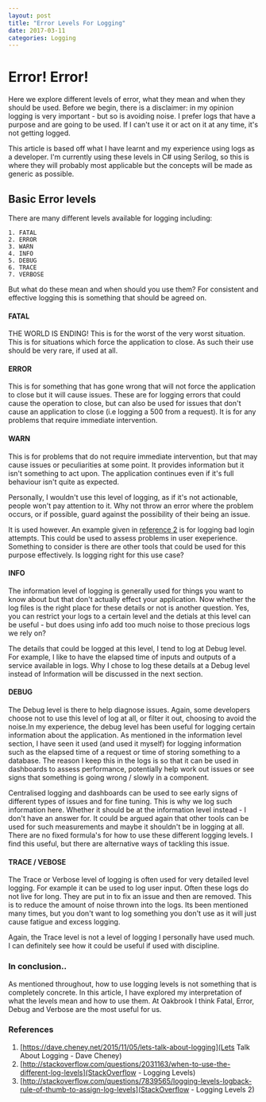 ```yaml
---
layout: post
title: "Error Levels For Logging"
date: 2017-03-11
categories: Logging
---
```


# Error! Error!

Here we explore different levels of error, what they mean and when they should be used. Before we begin, there is a disclaimer: in my 
opinion logging is very important - but so is avoiding noise. I prefer logs that have a purpose and are going to be used. If I can't use it or
act on it at any time, it's not getting logged. 

This article is based off what I have learnt and my experience using logs as a developer. I'm currently using these levels in C# using Serilog, so this is where they will probably most applicable but the concepts will be made as generic as possible.

## Basic Error levels

There are many different levels available for logging including:

```
1. FATAL
2. ERROR
3. WARN
4. INFO
5. DEBUG
6. TRACE 
7. VERBOSE
```

But what do these mean and when should you use them? For consistent and effective logging this is something that should be agreed on.

#### FATAL

THE WORLD IS ENDING! This is for the worst of the very worst situation. This is for situations which force the application to close. As such their use should be very rare, if used at all. 

#### ERROR

This is for something that has gone wrong that will not force the application to close but it will cause issues. These are for logging errors that could cause the operation to close, but can also be used for issues that don't cause an application to close (i.e logging a 500 from a request). It is for any problems that require immediate intervention. 

#### WARN

This is for problems that do not require immediate intervention, but that may cause issues or peculiarities at some point. It provides information but it isn't something to act upon. The application continues even if it's full behaviour isn't quite as expected.

Personally, I wouldn't use this level of logging, as if it's not actionable, people won't pay attention to it. Why not throw an error where the problem occurs, or if possible, guard against the possibility of their being an issue. 

It is used however. An example given in [reference 2](http://stackoverflow.com/questions/2031163/when-to-use-the-different-log-levels) is for logging bad login attempts. This could be used to assess problems in user exeperience. Something to consider is there are other tools that could be used for this purpose effectively. Is logging right for this use case?

#### INFO

The information level of logging is generally used for things you want to know about but that don't actually effect your application. Now whether the log files is the right place for these details or not is another question. Yes, you can restrict your logs to a certain level and the detials at this level can be useful - but does using info add too much noise to those precious logs we rely on?

The details that could be logged at this level, I tend to log at Debug level. For example, I like to have the elapsed time of inputs and outputs of a service available in logs. Why I chose to log these details at a Debug level instead of Information will be discussed in the next section. 

#### DEBUG

The Debug level is there to help diagnose issues. Again, some developers choose not to use this level of log at all, or filter it out, choosing to avoid the noise.In my experience, the debug level has been useful for logging certain information about the application. As mentioned in the information level section, I have seen it used (and used it myself) for logging information such as the elapsed time of a request or time of storing something to a database. The reason I keep this in the logs is so that it can be used in dashboards to assess performance, potentially help work out issues or see signs that something is going wrong / slowly in a component. 

Centralised logging and dashboards can be used to see early signs of different types of issues and for fine tuning. This is why we log such information here. Whether it should be at the information level instead - I don't have an answer for. It could be argued again that other tools can be used for such measurements and maybe it shouldn't be in logging at all. There are no fixed formula's for how to use these different logging levels. I find this useful, but there are alternative ways of tackling this issue.

#### TRACE / VEBOSE

The Trace or Verbose level of logging is often used for very detailed level logging. For example it can be used to log user input. Often these logs do not live for long. They are put in to fix an issue and then are removed. This is to reduce the amount of noise thrown into the logs. Its been mentioned many times, but you don't want to log something you don't use as it will just cause fatigue and excess logging.

Again, the Trace level is not a level of logging I personally have used much. I can definitely see how it could be useful if used with discipline.

### In conclusion..

As mentioned throughout, how to use logging levels is not something that is completely concrete. In this article, I have explored my interpretation of what the levels mean and how to use them. At Oakbrook I think Fatal, Error, Debug and Verbose are the most useful for us.


### References

1. [https://dave.cheney.net/2015/11/05/lets-talk-about-logging](Lets Talk About Logging - Dave Cheney)
2. [http://stackoverflow.com/questions/2031163/when-to-use-the-different-log-levels](StackOverflow - Logging Levels)
3. [http://stackoverflow.com/questions/7839565/logging-levels-logback-rule-of-thumb-to-assign-log-levels](StackOverflow - Logging Levels 2)